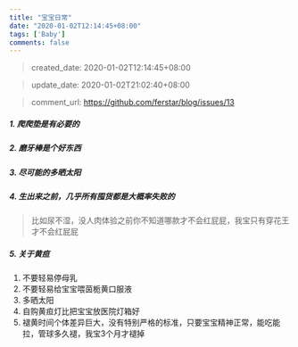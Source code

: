 ```yaml
---
title: "宝宝日常"
date: "2020-01-02T12:14:45+08:00"
tags: ['Baby']
comments: false
---
```


> created_date: 2020-01-02T12:14:45+08:00

> update_date: 2020-01-02T21:02:40+08:00

> comment_url: https://github.com/ferstar/blog/issues/13

##### 1. 爬爬垫是有必要的

##### 2. 磨牙棒是个好东西

##### 3. 尽可能的多晒太阳

##### 4. 生出来之前，几乎所有囤货都是大概率失败的

> 比如尿不湿，没人肉体验之前你不知道哪款才不会红屁屁，我宝只有穿花王才不会红屁屁


##### 5. 关于黄疸
1. 不要轻易停母乳
2. 不要轻易给宝宝喂茵栀黄口服液
3. 多晒太阳
4. 自购黄疸灯比把宝宝放医院灯箱好
5. 褪黄时间个体差异巨大，没有特别严格的标准，只要宝宝精神正常，能吃能拉，管球多久褪，我宝3个月才褪掉